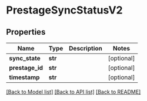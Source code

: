 # PrestageSyncStatusV2

## Properties
Name | Type | Description | Notes
------------ | ------------- | ------------- | -------------
**sync_state** | **str** |  | [optional] 
**prestage_id** | **str** |  | [optional] 
**timestamp** | **str** |  | [optional] 

[[Back to Model list]](../README.md#documentation-for-models) [[Back to API list]](../README.md#documentation-for-api-endpoints) [[Back to README]](../README.md)


